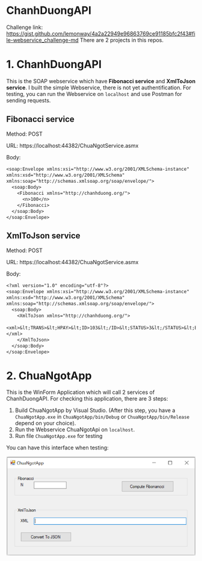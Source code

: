 # ChanhDuongAPI
Challenge link: https://gist.github.com/lemonway/4a2a22949e96863769ce91185bfc2f43#file-webservice_challenge-md
There are 2 projects in this repos.
# 1. ChanhDuongAPI
This is the SOAP webservice which have **Fibonacci service** and **XmlToJson service**. I built the simple Webservice, there is not yet authentification.
For testing, you can run the Webservice on `localhost` and use Postman for sending requests. 
## Fibonacci service
Method: POST 

URL: https://localhost:44382/ChuaNgotService.asmx 

Body:
```
<soap:Envelope xmlns:xsi="http://www.w3.org/2001/XMLSchema-instance" xmlns:xsd="http://www.w3.org/2001/XMLSchema" xmlns:soap="http://schemas.xmlsoap.org/soap/envelope/">
  <soap:Body>
    <Fibonacci xmlns="http://chanhduong.org/">
      <n>100</n>
    </Fibonacci>
  </soap:Body>
</soap:Envelope>
```
## XmlToJson service
Method: POST 

URL: https://localhost:44382/ChuaNgotService.asmx 

Body:
```
<?xml version="1.0" encoding="utf-8"?>
<soap:Envelope xmlns:xsi="http://www.w3.org/2001/XMLSchema-instance" xmlns:xsd="http://www.w3.org/2001/XMLSchema" xmlns:soap="http://schemas.xmlsoap.org/soap/envelope/">
  <soap:Body>
    <XmlToJson xmlns="http://chanhduong.org/">
      <xml>&lt;TRANS>&lt;HPAY>&lt;ID>103&lt;/ID>&lt;STATUS>3&lt;/STATUS>&lt;EXTRA>&lt;IS3DS>0&lt;/IS3DS>&lt;AUTH>031183&lt;/AUTH>&lt;/EXTRA>&lt;INT_MSG/>&lt;MLABEL>501767XXXXXX6700&lt;/MLABEL>&lt;MTOKEN>project01&lt;/MTOKEN>&lt;/HPAY>&lt;/TRANS></xml>
    </XmlToJson>
  </soap:Body>
</soap:Envelope>
```
# 2. ChuaNgotApp
This is the WinForm Application which will call 2 services of ChanhDuongAPI.
For checking this application, there are 3 steps:
1. Build ChuaNgotApp by Visual Studio. (After this step, you have a `ChuaNgotApp.exe` in `ChuaNgotApp/bin/Debug` or `ChuaNgotApp/bin/Release` depend on your choice).
2. Run the Webservice ChuaNgotApi on `localhost`.
3. Run file `ChuaNgotApp.exe` for testing

You can have this interface when testing:

![ChuaNgotApp](ChuaNgotInterface.png)
